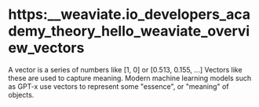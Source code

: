 # https:\_\_weaviate.io_developers_academy_theory_hello_weaviate_overview_vectors

A vector is a series of numbers like \[1, 0\] or \[0.513, 0.155, ...\] Vectors like these are used to capture meaning. Modern machine learning models such as GPT-x use vectors to represent some "essence", or "meaning" of objects.
